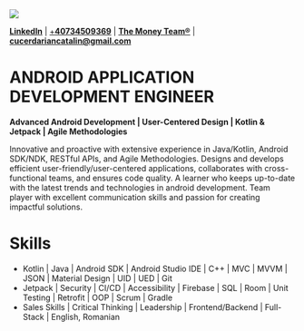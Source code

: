 <img src="https://komarev.com/ghpvc/?username=cucerdariancatalin&&style=flat-square" align="center" />

**[LinkedIn](https://www.linkedin.com/in/cucerdariancatalin/)**
|
[+**40734509369**](tel:+40734509369)
|
**[The Money Team®](https://www.linkedin.com/newsletters/7034097027214946304/)**
|
**<cucerdariancatalin@gmail.com>**



# ANDROID APPLICATION DEVELOPMENT ENGINEER

**Advanced Android Development | User-Centered Design | Kotlin & Jetpack | Agile Methodologies**

Innovative and proactive with extensive experience in Java/Kotlin, Android SDK/NDK, RESTful APIs, and Agile Methodologies. Designs and develops efficient user-friendly/user-centered applications, collaborates with cross-functional teams, and ensures code quality. A learner who keeps up-to-date with the latest trends and technologies in android development. Team player with excellent communication skills and passion for creating impactful solutions.


# Skills

- Kotlin | Java | Android SDK | Android Studio IDE | C++ | MVC | MVVM | JSON | Material Design | UID | UED | Git
- Jetpack | Security | CI/CD | Accessibility | Firebase | SQL | Room | Unit Testing | Retrofit | OOP | Scrum | Gradle
- Sales Skills | Critical Thinking | Leadership | Frontend/Backend | Full-Stack | English, Romanian
